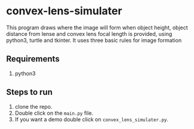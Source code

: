 # convex-lens-simulater
  This program draws where the image will form when object height, object distance from
lense and convex lens focal length is provided, using python3, turtle and tkinter.
It uses three basic rules for image formation

## Requirements
1.  python3

## Steps to run
1. clone the repo.
1. Double click on the ```main.py``` file.
2. If you want a demo double click on ```convex_lens_simulater.py```.
